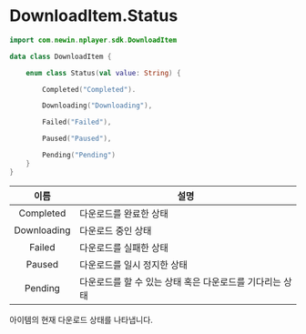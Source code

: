 # DownloadItem.Status

```kotlin
import com.newin.nplayer.sdk.DownloadItem
```

```kotlin
data class DownloadItem {

    enum class Status(val value: String) {

        Completed("Completed").

        Downloading("Downloading"),

        Failed("Failed"),

        Paused("Paused"),

        Pending("Pending")
    }
}
```

|이름|설명|
|:--:|--|
|Completed|다운로드를 완료한 상태|
|Downloading|다운로드 중인 상태|
|Failed|다운로드를 실패한 상태|
|Paused|다운로드를 일시 정지한 상태|
|Pending|다운로드를 할 수 있는 상태 혹은 다운로드를 기다리는 상태|

아이템의 현재 다운로드 상태를 나타냅니다.

